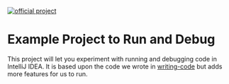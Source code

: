 [![official project](http://jb.gg/badges/team-plastic.svg)](https://confluence.jetbrains.com/display/ALL/JetBrains+on+GitHub)

# Example Project to Run and Debug

This project will let you experiment with running and debugging code in IntelliJ IDEA. It is based upon the code we wrote in [writing-code](https://github.com/Getting2KnowIJ/writing-code) but adds more features for us to run.